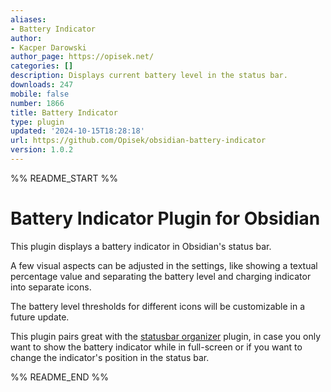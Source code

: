 ```yaml
---
aliases:
- Battery Indicator
author:
- Kacper Darowski
author_page: https://opisek.net/
categories: []
description: Displays current battery level in the status bar.
downloads: 247
mobile: false
number: 1866
title: Battery Indicator
type: plugin
updated: '2024-10-15T18:28:18'
url: https://github.com/Opisek/obsidian-battery-indicator
version: 1.0.2
---
```


%% README_START %%

# Battery Indicator Plugin for Obsidian
This plugin displays a battery indicator in Obsidian's status bar.

A few visual aspects can be adjusted in the settings, like showing a textual percentage value and separating the battery level and charging indicator into separate icons.

The battery level thresholds for different icons will be customizable in a future update.

This plugin pairs great with the [statusbar organizer](https://github.com/Opisek/obsidian-statusbar-organizer) plugin, in case you only want to show the battery indicator while in full-screen or if you want to change the indicator's position in the status bar.


%% README_END %%
